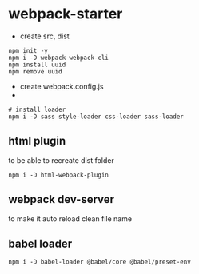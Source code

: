 # webpack-starter

- create src, dist

```shell
npm init -y
npm i -D webpack webpack-cli
npm install uuid
npm remove uuid
```

- create webpack.config.js
-

```shell
# install loader
npm i -D sass style-loader css-loader sass-loader
```

## html plugin

to be able to recreate dist folder

```shell
npm i -D html-webpack-plugin
```

## webpack dev-server

to make it auto reload
clean file name

## babel loader

```shell
npm i -D babel-loader @babel/core @babel/preset-env

```
